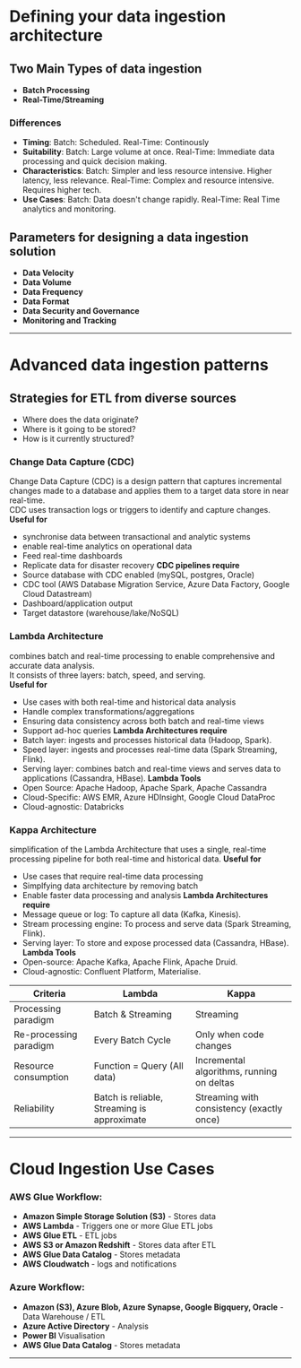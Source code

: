 # Defining your data ingestion architecture

## Two Main Types of data ingestion

- **Batch Processing**
- **Real-Time/Streaming**

### Differences

- **Timing**: Batch: Scheduled. Real-Time: Continously
- **Suitability**: Batch: Large volume at once. Real-Time: Immediate data processing and quick decision making.
- **Characteristics**: Batch: Simpler and less resource intensive. Higher latency, less relevance. Real-Time: Complex and resource intensive. Requires higher tech.
- **Use Cases**: Batch: Data doesn't change rapidly. Real-Time: Real Time analytics and monitoring.

## Parameters for designing a data ingestion solution
- **Data Velocity**
- **Data Volume**
- **Data Frequency**
- **Data Format**
- **Data Security and Governance**
- **Monitoring and Tracking**

---

# Advanced data ingestion patterns

## Strategies for ETL from diverse sources
- Where does the data originate?
- Where is it going to be stored?
- How is it currently structured?


### Change Data Capture (CDC)
Change Data Capture (CDC) is a design pattern that captures incremental changes made to a database and applies them to a target data store in near real-time.<br/>
CDC uses transaction logs or triggers to identify and capture changes.<br/>
**Useful for** 
- synchronise data between transactional and analytic systems
- enable real-time analytics on operational data
- Feed real-time dashboards
- Replicate data for disaster recovery
**CDC pipelines require**
- Source database with CDC enabled (mySQL, postgres, Oracle)
- CDC tool (AWS Database Migration Service, Azure Data Factory, Google Cloud Datastream)
- Dashboard/application output
- Target datastore (warehouse/lake/NoSQL)


### Lambda Architecture
combines batch and real-time processing to enable comprehensive and accurate data analysis. <br/>
It consists of three layers: batch, speed, and serving. <br/>
**Useful for** 
- Use cases with both real-time and historical data analysis
- Handle complex transformations/aggregations
- Ensuring data consistency across both batch and real-time views
- Support ad-hoc queries
**Lambda Architectures require**
- Batch layer: ingests and processes historical data (Hadoop, Spark).
- Speed layer: ingests and processes real-time data (Spark Streaming, Flink).
- Serving layer: combines batch and real-time views and serves data to applications (Cassandra, HBase).
**Lambda Tools**
- Open Source: Apache Hadoop, Apache Spark, Apache Cassandra
- Cloud-Specific: AWS EMR, Azure HDInsight, Google Cloud DataProc
- Cloud-agnostic: Databricks


### Kappa Architecture
simplification of the Lambda Architecture that uses a single, real-time processing pipeline for both real-time and historical data.
**Useful for** 
- Use cases that require real-time data processing
- Simplfying data architecture by removing batch
- Enable faster data processing and analysis
**Lambda Architectures require**
- Message queue or log: To capture all data (Kafka, Kinesis).
- Stream processing engine: To process and serve data (Spark Streaming, Flink).
- Serving layer: To store and expose processed data (Cassandra, HBase).
**Lambda Tools**
- Open-source: Apache Kafka, Apache Flink, Apache Druid.
- Cloud-agnostic: Confluent Platform, Materialise.


| Criteria                | Lambda                                   | Kappa                                         |
|--------------------------|------------------------------------------|-----------------------------------------------|
| Processing paradigm      | Batch & Streaming                        | Streaming                                     |
| Re-processing paradigm   | Every Batch Cycle                        | Only when code changes                        |
| Resource consumption     | Function = Query (All data)              | Incremental algorithms, running on deltas     |
| Reliability              | Batch is reliable, Streaming is approximate | Streaming with consistency (exactly once) |


---

# Cloud Ingestion Use Cases

### AWS Glue Workflow:
- **Amazon Simple Storage Solution (S3)** - Stores data
- **AWS Lambda** - Triggers one or more Glue ETL jobs
- **AWS Glue ETL** - ETL jobs
- **AWS S3 or Amazon Redshift** - Stores data after ETL
- **AWS Glue Data Catalog** - Stores metadata
- **AWS Cloudwatch** - logs and notifications


### Azure Workflow:
- **Amazon (S3), Azure Blob, Azure Synapse, Google Bigquery, Oracle** - Data Warehouse / ETL
- **Azure Active Directory** - Analysis
- **Power BI** Visualisation
- **AWS Glue Data Catalog** - Stores metadata


---



